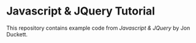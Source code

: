# Javascript & JQuery Tutorial

This repository contains example code from _Javascript & JQuery_ by Jon Duckett.